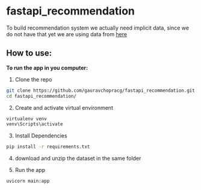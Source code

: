 # fastapi_recommendation

To build recommendation system we actually need implicit data, since we do not have that yet we are using data from [here](https://www.kaggle.com/rmisra/news-category-dataset)

## How to use:

**To run the app in you computer:**

1. Clone the repo

```bash
git clone https://github.com/gauravchopracg/fastapi_recommendation.git
cd fastapi_recommendation/
```

2. Create and activate virtual environment
```bash
virtualenv venv
venv\Scripts\activate
```

3. Install Dependencies

```bash
pip install -r requirements.txt
```

4. download and unzip the dataset in the same folder

5. Run the app
```bash
uvicorn main:app
```
